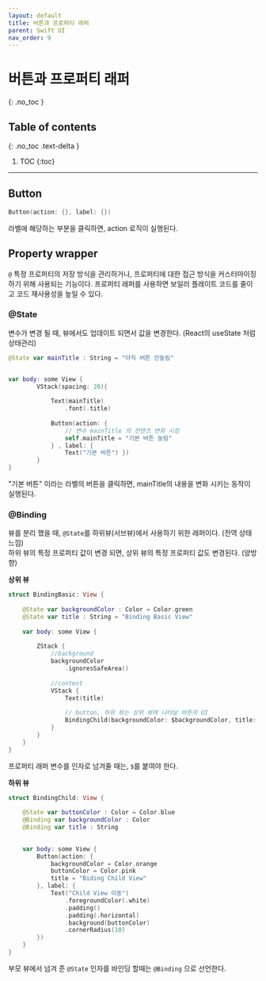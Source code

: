 ```yaml
---
layout: default
title: 버튼과 프로퍼티 래퍼 
parent: Swift UI
nav_order: 9
---
```



# 버튼과 프로퍼티 래퍼 
{: .no_toc }


## Table of contents
{: .no_toc .text-delta }

1. TOC
{:toc}

---


## Button

```swift
Button(action: {}, label: {})
```

라벨에 해당하는 부분을 클릭하면, action 로직이 실행된다. 


## Property wrapper

`@` 특정 프로퍼티의 저장 방식을 관리하거나, 프로퍼티에 대한 접근 방식을 커스터마이징 하기 위해 사용되는 기능이다. 프로퍼티 래퍼를 사용하면 
보일러 플레이트 코드를 줄이고 코드 재사용성을 높일 수 있다. 

### @State 

변수가 변경 될 때, 뷰에서도 업데이트 되면서 값을 변경한다. (React의 useState 처럼 상태관리)

```swift 
@State var mainTitle : String = "아직 버튼 안눌림"


var body: some View {
        VStack(spacing: 20){
           
            Text(mainTitle)
                .font(.title)
            
            Button(action: {
                // 변수 mainTitle 의 컨텐츠 변화 시킴
                self.mainTitle = "기본 버튼 눌림"
            } , label: {
                Text("기본 버튼") })
        }
}
```

"기본 버튼" 이라는 라벨의 버튼을 클릭하면, mainTitle의 내용을 변화 시키는 동작이 실행된다. 


### @Binding 

뷰를 분리 했을 때, `@State`를 하위뷰(서브뷰)에서 사용하기 위한 래퍼이다. (전역 상태 느낌) <br/>
하위 뷰의 특정 프로퍼티 값이 변경 되면, 상위 뷰의 특정 프로퍼티 값도 변경된다. (양방향) <br/>

**상위 뷰**

```swift
struct BindingBasic: View {
    
    @State var backgroundColor : Color = Color.green
    @State var title : String = "Binding Basic View"
    
    var body: some View {
        
        ZStack {
            //background
            backgroundColor
                .ignoresSafeArea()
            
            //content
            VStack {
                Text(title)
                
                // button, 하위 뷰는 상위 뷰에 나타날 버튼의 UI
                BindingChild(backgroundColor: $backgroundColor, title: $title)
            }
        }
    }
}
```

프로퍼티 래퍼 변수를 인자로 넘겨줄 때는, `$`를 붙여야 한다. 


**하위 뷰**


```swift
struct BindingChild: View {
    
    @State var buttonColor : Color = Color.blue
    @Binding var backgroundColor : Color
    @Binding var title : String

    
    var body: some View {
        Button(action: {
            backgroundColor = Color.orange
            buttonColor = Color.pink
            title = "Biding Child View"
        }, label: {
            Text("Child View 이동")
                .foregroundColor(.white)
                .padding()
                .padding(.horizontal)
                .background(buttonColor)
                .cornerRadius(10)
        })
    }
}
```

부모 뷰에서 넘겨 준 `@State` 인자를 바인딩 할때는 `@Binding` 으로 선언한다. 

    